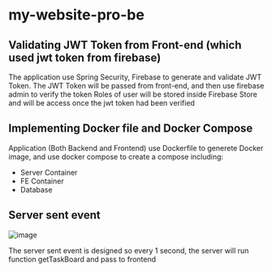 # my-website-pro-be
## Validating JWT Token from Front-end (which used jwt token from firebase)

The application use Spring Security, Firebase to generate and validate JWT Token.
The JWT Token will be passed from front-end, and then use firebase admin to verify the token
Roles of user will be stored inside Firebase Store and will be access once the jwt token had been verified

## Implementing Docker file and Docker Compose

Application (Both Backend and Frontend) use Dockerfile to generete Docker image, and use docker compose to create a compose including:
+ Server Container
+ FE Container
+ Database

## Server sent event
![image](https://github.com/aqsakd123/my-website-pro-be/assets/112476093/7c446230-34aa-4a35-8158-2e44fb6afeb8)

The server sent event is designed so every 1 second, the server will run function getTaskBoard and pass to frontend

